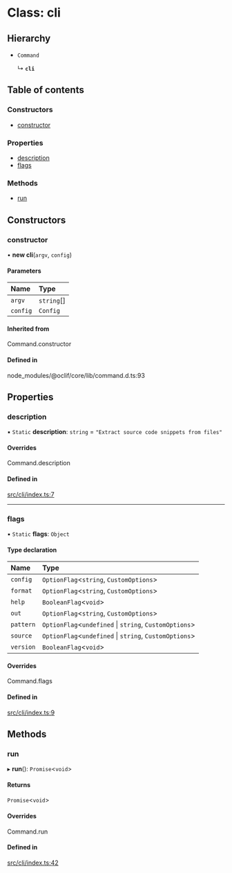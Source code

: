 # Class: cli

## Hierarchy

- `Command`

  ↳ **`cli`**

## Table of contents

### Constructors

- [constructor](cli.md#constructor)

### Properties

- [description](cli.md#description)
- [flags](cli.md#flags)

### Methods

- [run](cli.md#run)

## Constructors

### constructor

• **new cli**(`argv`, `config`)

#### Parameters

| Name | Type |
| :------ | :------ |
| `argv` | `string`[] |
| `config` | `Config` |

#### Inherited from

Command.constructor

#### Defined in

node_modules/@oclif/core/lib/command.d.ts:93

## Properties

### description

▪ `Static` **description**: `string` = `"Extract source code snippets from files"`

#### Overrides

Command.description

#### Defined in

[src/cli/index.ts:7](https://github.com/roxlabs/snippetfy/blob/663a161/src/cli/index.ts#L7)

___

### flags

▪ `Static` **flags**: `Object`

#### Type declaration

| Name | Type |
| :------ | :------ |
| `config` | `OptionFlag`<`string`, `CustomOptions`\> |
| `format` | `OptionFlag`<`string`, `CustomOptions`\> |
| `help` | `BooleanFlag`<`void`\> |
| `out` | `OptionFlag`<`string`, `CustomOptions`\> |
| `pattern` | `OptionFlag`<`undefined` \| `string`, `CustomOptions`\> |
| `source` | `OptionFlag`<`undefined` \| `string`, `CustomOptions`\> |
| `version` | `BooleanFlag`<`void`\> |

#### Overrides

Command.flags

#### Defined in

[src/cli/index.ts:9](https://github.com/roxlabs/snippetfy/blob/663a161/src/cli/index.ts#L9)

## Methods

### run

▸ **run**(): `Promise`<`void`\>

#### Returns

`Promise`<`void`\>

#### Overrides

Command.run

#### Defined in

[src/cli/index.ts:42](https://github.com/roxlabs/snippetfy/blob/663a161/src/cli/index.ts#L42)
